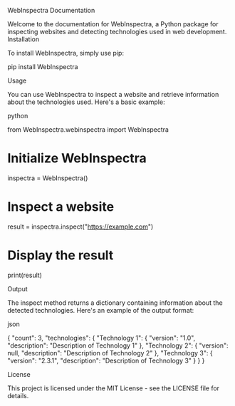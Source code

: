 WebInspectra Documentation

Welcome to the documentation for WebInspectra, a Python package for inspecting websites and detecting technologies used in web development.
Installation

To install WebInspectra, simply use pip:

pip install WebInspectra

Usage

You can use WebInspectra to inspect a website and retrieve information about the technologies used. Here's a basic example:

python

from WebInspectra.webinspectra import WebInspectra

# Initialize WebInspectra
inspectra = WebInspectra()

# Inspect a website
result = inspectra.inspect("https://example.com")

# Display the result
print(result)

Output

The inspect method returns a dictionary containing information about the detected technologies. Here's an example of the output format:

json

{
  "count": 3,
  "technologies": {
    "Technology 1": {
      "version": "1.0",
      "description": "Description of Technology 1"
    },
    "Technology 2": {
      "version": null,
      "description": "Description of Technology 2"
    },
    "Technology 3": {
      "version": "2.3.1",
      "description": "Description of Technology 3"
    }
  }
}

License

This project is licensed under the MIT License - see the LICENSE file for details.